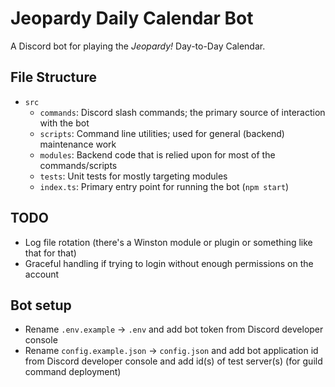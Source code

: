 # Jeopardy Daily Calendar Bot

A Discord bot for playing the *Jeopardy!* Day-to-Day Calendar.

## File Structure

- `src`
  - `commands`: Discord slash commands; the primary source of interaction with the bot
  - `scripts`: Command line utilities; used for general (backend) maintenance work
  - `modules`: Backend code that is relied upon for most of the commands/scripts
  - `tests`: Unit tests for mostly targeting modules
  - `index.ts`: Primary entry point for running the bot (`npm start`)

## TODO

- Log file rotation (there's a Winston module or plugin or something like that for that)
- Graceful handling if trying to login without enough permissions on the account

## Bot setup

- Rename `.env.example` -> `.env` and add bot token from Discord developer console
- Rename `config.example.json` -> `config.json` and add bot application id from Discord developer console
    and add id(s) of test server(s) (for guild command deployment)
